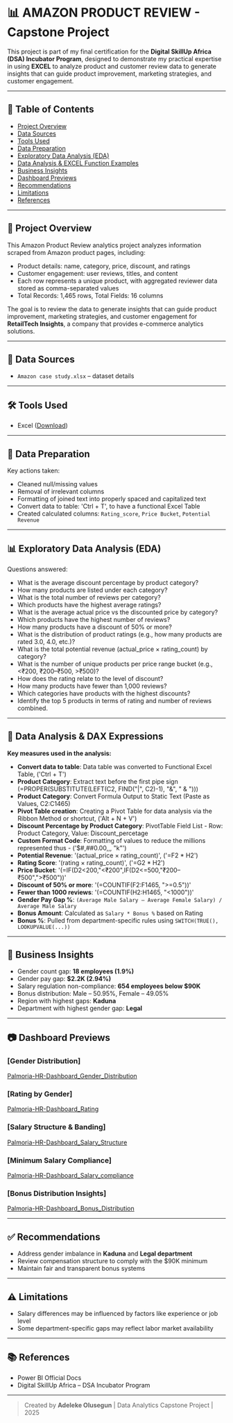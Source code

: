 # 📊 AMAZON PRODUCT REVIEW - Capstone Project

This project is part of my final certification for the **Digital SkillUp Africa (DSA) Incubator Program**, designed to demonstrate my practical expertise in using **EXCEL** to analyze product and customer review data to generate insights that can guide product improvement, marketing strategies, and customer engagement.

---

## 📑 Table of Contents
- [Project Overview](#project-overview)
- [Data Sources](#data-sources)
- [Tools Used](#tools-used)
- [Data Preparation](#data-preparation)
- [Exploratory Data Analysis (EDA)](#exploratory-data-analysis-eda)
- [Data Analysis & EXCEL Function Examples](#data-analysis--excel-function-examples)
- [Business Insights](#business-insights)
- [Dashboard Previews](#dashboard-previews)
- [Recommendations](#recommendations)
- [Limitations](#limitations)
- [References](#references)

---

## 📌 Project Overview

This Amazon Product Review analytics project analyzes information scraped from Amazon product pages, including:
- Product details: name, category, price, discount, and ratings
- Customer engagement: user reviews, titles, and content
- Each row represents a unique product, with aggregated reviewer data stored as comma-separated values
- Total Records: 1,465 rows, Total Fields: 16 columns

The goal is to review the data to generate insights that can guide product improvement, marketing strategies, and customer engagement for **RetailTech Insights**, a company that provides e-commerce analytics solutions.

---

## 📂 Data Sources

- `Amazon case study.xlsx` – dataset details  

---

## 🛠 Tools Used

- Excel ([Download](https://apps.microsoft.com/detail/9N4JH8NGJR9B?hl=en-us&gl=NG&ocid=pdpshare))

---

## 🧹 Data Preparation

Key actions taken:
- Cleaned null/missing values
- Removal of irrelevant columns
- Formatting of joined text into properly spaced and capitalized text
- Convert data to table: 'Ctrl + T', to have a functional Excel Table
- Created calculated columns: `Rating_score`, `Price Bucket`, `Potential Revenue`

---

## 📊 Exploratory Data Analysis (EDA)

Questions answered:
- What is the average discount percentage by product category?
- How many products are listed under each category?
- What is the total number of reviews per category?
- Which products have the highest average ratings?
- What is the average actual price vs the discounted price by category?
- Which products have the highest number of reviews?
- How many products have a discount of 50% or more?
- What is the distribution of product ratings (e.g., how many products are rated 3.0, 4.0, etc.)?
- What is the total potential revenue (actual_price × rating_count) by category?
- What is the number of unique products per price range bucket (e.g., <₹200, ₹200–₹500, >₹500)?
- How does the rating relate to the level of discount?
- How many products have fewer than 1,000 reviews?
- Which categories have products with the highest discounts?
- Identify the top 5 products in terms of rating and number of reviews combined.

---

## 🧮 Data Analysis & DAX Expressions

**Key measures used in the analysis:**

- **Convert data to table**: Data table was converted to Functional Excel Table, ('Ctrl + T')
- **Product Category**: Extract text before the first pipe sign (=PROPER(SUBSTITUTE(LEFT(C2, FIND("|", C2)-1), "&", " & ")))
- **Product Category**: Convert Formula Output to Static Text (Paste as Values, C2:C1465) 
- **Pivot Table creation**: Creating a Pivot Table for data analysis via the Ribbon Method or shortcut, ('Alt + N + V')
- **Discount Percentage by Product Category**: PivotTable Field List - Row: Product Category, Value: Discount_percetage
- **Custom Format Code**: Formatting of values to reduce the millions represented thus - ('$#,##0.00,,, "k"') 
- **Potential Revenue**: '(actual_price × rating_count)', ('=F2 * H2')
- **Rating Score**: '(rating × rating_count)', ('=G2 * H2')
- **Price Bucket**: '(=IF(D2<200,"<₹200",IF(D2<=500,"₹200–₹500",">₹500"))'
- **Discount of 50% or more**: '(=COUNTIF(F2:F1465, ">=0.5"))'
- **Fewer than 1000 reviews**: '(=COUNTIF(H2:H1465, "<1000"))'
- **Gender Pay Gap %**: `(Average Male Salary – Average Female Salary) / Average Male Salary`  
- **Bonus Amount**: Calculated as `Salary * Bonus %` based on Rating  
- **Bonus %**: Pulled from department-specific rules using `SWITCH(TRUE(), LOOKUPVALUE(...))`

---

## 🧠 Business Insights

- Gender count gap: **18 employees (1.9%)**
- Gender pay gap: **$2.2K (2.94%)**
- Salary regulation non-compliance: **654 employees below $90K**
- Bonus distribution: Male – 50.95%, Female – 49.05%
- Region with highest gaps: **Kaduna**
- Department with highest gender gap: **Legal**

---

## 📷 Dashboard Previews

### [Gender Distribution]
[Palmoria-HR-Dashboard_Gender_Distribution](https://github.com/user-attachments/assets/fa195441-27d5-4fa3-af60-cab4a942ce34)

### [Rating by Gender]
[Palmoria-HR-Dashboard_Rating](https://github.com/user-attachments/assets/564287b4-e956-4906-8130-b8e52cf912ae)

### [Salary Structure & Banding]
[Palmoria-HR-Dashboard_Salary_Structure](https://github.com/user-attachments/assets/3f54febd-c2dc-4979-9f7d-bcce5b3df135)

### [Minimum Salary Compliance]
[Palmoria-HR-Dashboard_Salary_compliance](https://github.com/user-attachments/assets/a4f6c453-edb3-4e57-b038-c17df74149c5)

### [Bonus Distribution Insights]
[Palmoria-HR-Dashboard_Bonus_Distribution](https://github.com/user-attachments/assets/1a5de18a-f8b9-4d44-8fbb-006f348f29d4)

---

## ✅ Recommendations

- Address gender imbalance in **Kaduna** and **Legal department**
- Review compensation structure to comply with the $90K minimum
- Maintain fair and transparent bonus systems

---

## ⚠️ Limitations

- Salary differences may be influenced by factors like experience or job level
- Some department-specific gaps may reflect labor market availability

---

## 📚 References

- Power BI Official Docs  
- Digital SkillUp Africa – DSA Incubator Program

---

> Created by **Adeleke Olusegun** | Data Analytics Capstone Project | 2025
